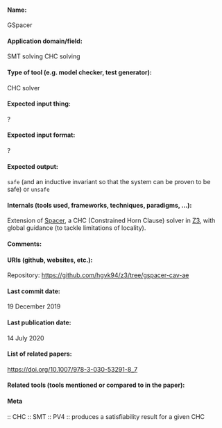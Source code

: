 #### Name:
GSpacer

#### Application domain/field:
SMT solving
CHC solving

#### Type of tool (e.g. model checker, test generator):
CHC solver

#### Expected input thing:
?

#### Expected input format:
?

#### Expected output:
`safe` (and an inductive invariant so that the system can be proven to be safe) or `unsafe`

#### Internals (tools used, frameworks, techniques, paradigms, ...):
Extension of [Spacer](Spacer.md), a CHC (Constrained Horn Clause) solver in [Z3](SMT/Z3.md), with global guidance (to tackle limitations of locality).

#### Comments:

#### URIs (github, websites, etc.):
Repository: https://github.com/hgvk94/z3/tree/gspacer-cav-ae

#### Last commit date:
19 December 2019

#### Last publication date:
14 July 2020

#### List of related papers:
https://doi.org/10.1007/978-3-030-53291-8_7

#### Related tools (tools mentioned or compared to in the paper):

#### Meta
:: CHC
:: SMT
:: PV4 :: produces a satisfiability result for a given CHC
